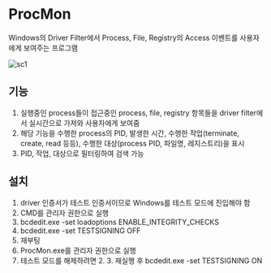 # ProcMon
Windows의 Driver Filter에서 Process, File, Registry의 Access 이벤트를 사용자에게 보여주는 프로그램

![sc1](https://user-images.githubusercontent.com/17915949/218378648-e6e8c793-555b-4bc9-8461-413923584283.png)

## 기능
1. 실행중인 process들이 접근중인 process, file, registry 항목들을 driver filter에서 실시간으로 가져와 사용자에게 보여줌
2. 해당 기능을 수행한 process의 PID, 발생한 시간, 수행한 작업(terminate, create, read 등등), 수행한 대상(process PID, 파일명, 레지스트리)을 표시
3. PID, 작업, 대상으로 필터링하여 검색 가능

## 설치

1. driver 인증서가 테스트 인증서이므로 Windows를 테스트 모드에 진입해야 함
2. CMD를 관리자 권한으로 실행
3. bcdedit.exe -set loadoptions ENABLE_INTEGRITY_CHECKS
4. bcdedit.exe -set TESTSIGNING OFF
5. 재부팅
6. ProcMon.exe를 관리자 권한으로 실행
7. 테스트 모드를 해제하려면 2. 3. 재실행 후 bcdedit.exe -set TESTSIGNING ON
